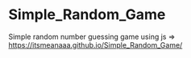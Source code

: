 # Simple_Random_Game
Simple random number guessing game using js
=> https://itsmeanaaa.github.io/Simple_Random_Game/
